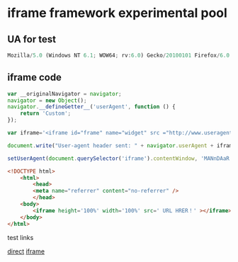 # iframe framework experimental pool

## UA for test
```JavaScript
Mozilla/5.0 (Windows NT 6.1; WOW64; rv:6.0) Gecko/20100101 Firefox/6.0
```
## iframe code
```JavaScript
var __originalNavigator = navigator;
navigator = new Object();
navigator.__defineGetter__('userAgent', function () {
    return 'Custom';
});

var iframe='<iframe id="frame" name="widget" src ="http://www.useragentstring.com/" width="100%" height="400" marginheight="0" marginwidth="0" frameborder="no" scrolling="no"></iframe>';        

document.write("User-agent header sent: " + navigator.userAgent + iframe);
```

```JavaScript
setUserAgent(document.querySelector('iframe').contentWindow, 'MANnDAaR Fake Agent');
```

```html
<!DOCTYPE html>
    <html>
        <head>
        <meta name="referrer" content="no-referrer" />
        </head>
    <body>
        <iframe height='100%' width='100%' src=' URL HRER！' ></iframe>
    </body>
</html>
```

test links

[direct](https://music.hexo.icu)
[iframe](http://www.nmc.cn)
